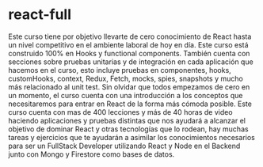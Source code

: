 # react-full
Este curso tiene por objetivo llevarte de cero conocimiento de React hasta un nivel competitivo en el ambiente laboral de hoy en día. Este curso está construido 100% en Hooks y functional components.  También cuenta con secciones sobre pruebas unitarias y de integración en cada aplicación que hacemos en el curso, esto incluye pruebas en componentes, hooks, customHooks, context, Redux, Fetch, mocks, spies, snapshots y mucho más relacionado al unit test.  Sin olvidar que todos empezamos de cero en un momento, el curso cuenta con una introducción a los conceptos que necesitaremos para entrar en React de la forma más cómoda posible.  Este curso cuenta con mas de 400 lecciones y más de 40 horas de video haciendo aplicaciones y pruebas distintas que nos ayudará a alcanzar el objetivo de dominar React y otras tecnologías que lo rodean, hay muchas tareas y ejercicios que te ayudarán a asimilar los conocimientos necesarios para ser un FullStack Developer utilizando React y Node en el Backend junto con Mongo y Firestore como bases de datos.
